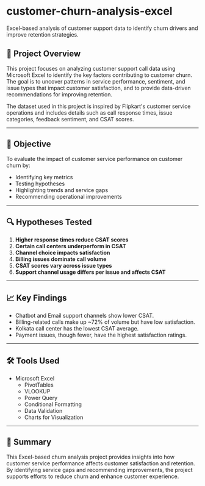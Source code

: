 # customer-churn-analysis-excel
Excel-based analysis of customer support data to identify churn drivers and improve retention strategies.



## 📌 Project Overview

This project focuses on analyzing customer support call data using Microsoft Excel to identify the key factors contributing to customer churn. The goal is to uncover patterns in service performance, sentiment, and issue types that impact customer satisfaction, and to provide data-driven recommendations for improving retention.

The dataset used in this project is inspired by Flipkart's customer service operations and includes details such as call response times, issue categories, feedback sentiment, and CSAT scores.

---

## 🎯 Objective

To evaluate the impact of customer service performance on customer churn by:
- Identifying key metrics
- Testing hypotheses
- Highlighting trends and service gaps
- Recommending operational improvements

---

## 🔍 Hypotheses Tested

1. **Higher response times reduce CSAT scores**
2. **Certain call centers underperform in CSAT**
3. **Channel choice impacts satisfaction**
4. **Billing issues dominate call volume**
5. **CSAT scores vary across issue types**
6. **Support channel usage differs per issue and affects CSAT**

---

## 📈 Key Findings

- Chatbot and Email support channels show lower CSAT.
- Billing-related calls make up ~72% of volume but have low satisfaction.
- Kolkata call center has the lowest CSAT average.
- Payment issues, though fewer, have the highest satisfaction ratings.

---

## 🛠 Tools Used

- Microsoft Excel
  - PivotTables
  - VLOOKUP
  - Power Query
  - Conditional Formatting
  - Data Validation
  - Charts for Visualization


---

## 📌 Summary

This Excel-based churn analysis project provides insights into how customer service performance affects customer satisfaction and retention. By identifying service gaps and recommending improvements, the project supports efforts to reduce churn and enhance customer experience.


